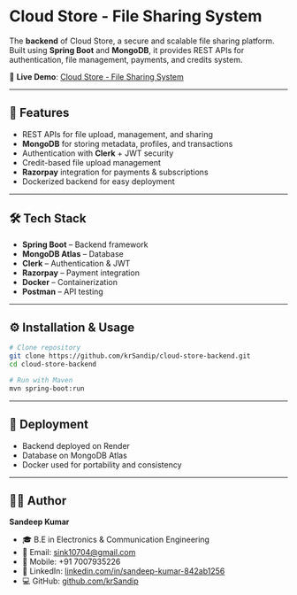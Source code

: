 # Cloud Store - File Sharing System

The **backend** of Cloud Store, a secure and scalable file sharing platform.  
Built using **Spring Boot** and **MongoDB**, it provides REST APIs for authentication, file management, payments, and credits system.

🔗 **Live Demo**: [Cloud Store - File Sharing System](https://cloud-store-web-app.netlify.app)

---

## 🚀 Features
- REST APIs for file upload, management, and sharing
- **MongoDB** for storing metadata, profiles, and transactions
- Authentication with **Clerk** + JWT security
- Credit-based file upload management
- **Razorpay** integration for payments & subscriptions
- Dockerized backend for easy deployment

---

## 🛠️ Tech Stack
- **Spring Boot** – Backend framework  
- **MongoDB Atlas** – Database  
- **Clerk** – Authentication & JWT  
- **Razorpay** – Payment integration  
- **Docker** – Containerization  
- **Postman** – API testing  

---

## ⚙️ Installation & Usage
```bash
# Clone repository
git clone https://github.com/krSandip/cloud-store-backend.git
cd cloud-store-backend

# Run with Maven
mvn spring-boot:run
```

---

## 📌 Deployment

*  Backend deployed on Render
*  Database on MongoDB Atlas
*  Docker used for portability and consistency

---

## 👨‍💻 Author
**Sandeep Kumar**  
- 🎓 B.E in Electronics & Communication Engineering  
- 📧 Email: [sink10704@gmail.com](mailto:sink10704@gmail.com)  
- 📱 Mobile: +91 7007935226  
- 🔗 LinkedIn: [linkedin.com/in/sandeep-kumar-842ab1256](https://www.linkedin.com/in/sandeep-kumar-842ab1256)  
- 💻 GitHub: [github.com/krSandip](https://github.com/krSandip)  
